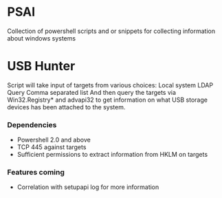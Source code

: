 # PSAI
Collection of powershell scripts and or snippets for collecting information about windows systems

# USB Hunter
Script will take input of targets from various choices:
Local system
LDAP Query
Comma separated list
And then query the targets via Win32.Registry* and advapi32 to get information on what USB storage devices has been attached to the system.
### Dependencies
- Powershell 2.0 and above
- TCP 445 against targets
- Sufficient permissions to extract information from HKLM on targets

### Features coming
- Correlation with setupapi log for more information

